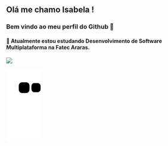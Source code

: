 ## Olá me chamo Isabela !
### Bem vindo ao meu perfil do Github 👋
#### 🌱 Atualmente estou estudando Desenvolvimento de Software Multiplataforma na Fatec Araras.

<div>
<a href="https://github.com/isagaiteiro">
<img height="180em" src="https://github-readme-stats.vercel.app/api/top-langs/?username=isagaiteiro&layout=compact&langs_count=7&theme=white"/>
</div>

![Snake animation](https://github.com/isagaiteiro/isagaiteiro/blob/output/github-contribution-grid-snake.svg)

<!--
**Isagaiteiro/isagaiteiro** is a ✨ _special_ ✨ repository because its `README.md` (this file) appears on your GitHub profile.

Here are some ideas to get you started:

- 🔭 I’m currently working on ...
- 🌱 I’m currently learning ...
- 👯 I’m looking to collaborate on ...
- 🤔 I’m looking for help with ...
- 💬 Ask me about ...
- 📫 How to reach me: ...
- 😄 Pronouns: ...
- ⚡ Fun fact: ...
-->
